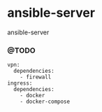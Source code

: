 # ansible-server
ansible-server

### @TODO

```
vpn:
  dependencies:
    - firewall
ingress:
  dependencies:
    - docker
    - docker-compose
```
